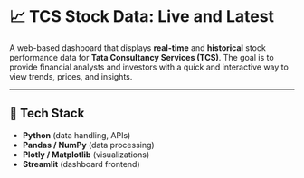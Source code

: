 # 📈 TCS Stock Data: Live and Latest

A web-based dashboard that displays **real-time** and **historical** stock performance data for **Tata Consultancy Services (TCS)**. The goal is to provide financial analysts and investors with a quick and interactive way to view trends, prices, and insights.

---

## 🧰 Tech Stack

- **Python** (data handling, APIs)
- **Pandas / NumPy** (data processing)
- **Plotly / Matplotlib** (visualizations)
- **Streamlit** (dashboard frontend)
